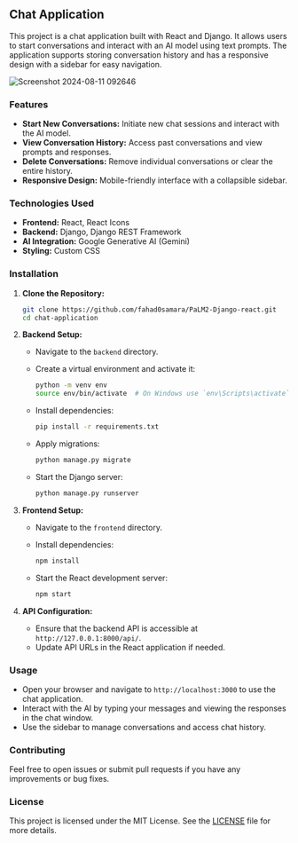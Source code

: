 


## Chat Application

This project is a chat application built with React and Django. It allows users to start conversations and interact with an AI model using text prompts. The application supports storing conversation history and has a responsive design with a sidebar for easy navigation.

![Screenshot 2024-08-11 092646](https://github.com/user-attachments/assets/bd6760b1-c29d-4715-83a3-da55346ddb55)



### Features

- **Start New Conversations:** Initiate new chat sessions and interact with the AI model.
- **View Conversation History:** Access past conversations and view prompts and responses.
- **Delete Conversations:** Remove individual conversations or clear the entire history.
- **Responsive Design:** Mobile-friendly interface with a collapsible sidebar.

### Technologies Used

- **Frontend:** React, React Icons
- **Backend:** Django, Django REST Framework
- **AI Integration:** Google Generative AI (Gemini)
- **Styling:** Custom CSS

### Installation

1. **Clone the Repository:**

   ```bash
   git clone https://github.com/fahad0samara/PaLM2-Django-react.git
   cd chat-application
   ```

2. **Backend Setup:**

   - Navigate to the `backend` directory.
   - Create a virtual environment and activate it:

     ```bash
     python -m venv env
     source env/bin/activate  # On Windows use `env\Scripts\activate`
     ```

   - Install dependencies:

     ```bash
     pip install -r requirements.txt
     ```

   - Apply migrations:

     ```bash
     python manage.py migrate
     ```

   - Start the Django server:

     ```bash
     python manage.py runserver
     ```

3. **Frontend Setup:**

   - Navigate to the `frontend` directory.

   - Install dependencies:

     ```bash
     npm install
     ```

   - Start the React development server:

     ```bash
     npm start
     ```

4. **API Configuration:**

   - Ensure that the backend API is accessible at `http://127.0.0.1:8000/api/`.
   - Update API URLs in the React application if needed.

### Usage

- Open your browser and navigate to `http://localhost:3000` to use the chat application.
- Interact with the AI by typing your messages and viewing the responses in the chat window.
- Use the sidebar to manage conversations and access chat history.

### Contributing

Feel free to open issues or submit pull requests if you have any improvements or bug fixes.

### License

This project is licensed under the MIT License. See the [LICENSE](LICENSE) file for more details.




